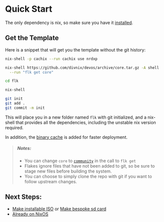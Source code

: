 # Quick Start
The only dependency is nix, so make sure you have it [installed][install-nix].

## Get the Template
Here is a snippet that will get you the template without the git history:
```sh
nix-shell -p cachix --run cachix use nrdxp

nix-shell https://github.com/divnix/devos/archive/core.tar.gz -A shell \
  --run "flk get core"

cd flk

nix-shell

git init
git add .
git commit -m init
```

This will place you in a new folder named `flk` with git initialized, and a
nix-shell that provides all the dependencies, including the unstable nix
version required.

In addition, the [binary cache](../../cachix) is added for faster deployment.

> ##### _Notes:_
> - You can change `core` to [`community`](../../index.md#community-profiles)
>   in the call to `flk get`
> - Flakes ignore files that have not been added to git, so be sure to stage new
>   files before building the system.
> - You can choose to simply clone the repo with git if you want to follow
>   upstream changes.

## Next Steps:
- [Make installable ISO](./iso.md) or [Make bespoke sd card](./sd.md)
- [Already on NixOS](./from-nixos.md)


[install-nix]: https://nixos.org/manual/nix/stable/#sect-multi-user-installation

